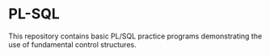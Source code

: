 # PL-SQL
This repository contains basic PL/SQL practice programs demonstrating the use of fundamental control structures. 
